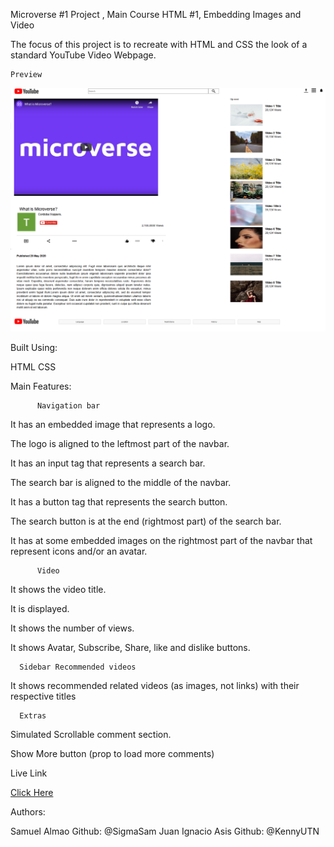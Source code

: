 

Microverse #1 Project ,  Main Course HTML #1, Embedding Images and Video

The focus of this project is to recreate with HTML and CSS the look of a standard YouTube Video Webpage.


    Preview




![](Images/preview.png)






Built Using:

HTML
CSS

Main Features:

          Navigation bar
It has an embedded image that represents a logo.

The logo is aligned to the leftmost part of the navbar.

It has an input tag that represents a search bar.

The search bar is aligned to the middle of the navbar.

It has a button tag that represents the search button.

The search button is at the end (rightmost part) of the search bar.

It has at some embedded images on the rightmost part of the navbar that represent icons and/or an avatar.

          Video

It shows the video title.

It is displayed.

It shows the number of views.

It shows Avatar, Subscribe, Share, like and dislike buttons.

      Sidebar Recommended videos

It shows recommended related videos (as images, not links) with their respective titles

      Extras

Simulated Scrollable comment section.

Show More button (prop to load more comments)


  Live Link

<a href="https://rawcdn.githack.com/SigmaSam/Embeding-Images-and-Video-Ignacio-y-Samuel./fffeaf88bfb5ae3f5d5a530f1c76050833585065/index.html" >Click Here</a>

Authors:

  Samuel Almao
Github: @SigmaSam
  Juan Ignacio Asis
Github: @KennyUTN
